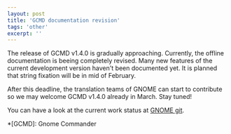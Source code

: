 ```yaml
---
layout: post
title: 'GCMD documentation revision'
tags: 'other'
excerpt: ''
---
```


The release of GCMD v1.4.0 is gradually approaching. Currently, the
offline documentation is beeing completely revised. Many new features of
the current development version haven't been documented yet. It is
planned that string fixation will be in mid of February.

After this deadline, the translation teams of GNOME can start to
contribute so we may welcome GCMD v1.4.0 already in March. Stay tuned!

You can have a look at the current work status at [GNOME
git](https://git.gnome.org/browse/gnome-commander/log/).

*[GCMD]: Gnome Commander

